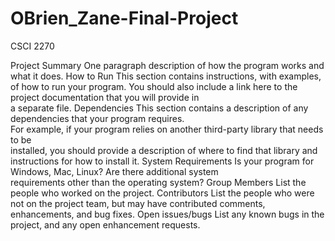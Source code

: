# OBrien_Zane-Final-Project
CSCI 2270

Project	Summary
One	paragraph description	of	how	the	program	works	and	what	it	does.
How	to	Run
This	section contains	instructions,	with	examples,	of	how	to	run	your	program.	You	
should	also	include	a	link	here	to	the	project	documentation	that	you	will	provide	in	
a	separate	file.
Dependencies
This	section	contains	a	description	of	any	dependencies	that	your	program	requires.	
For	example,	if	your	program	relies	on	another	third-party	library	that	needs	to	be	
installed,	you	should	provide	a	description	of	where	to	find	that	library	and	
instructions	for	how	to	install	it.
System	Requirements
Is	your	program	for	Windows,	Mac,	Linux?	Are	there	additional	system	
requirements other	than	the	operating	system?
Group	Members
List	the	people	who	worked	on	the	project.
Contributors
List	the	people	who	were	not	on	the	project	team,	but	may	have	contributed	
comments,	enhancements,	and	bug	fixes.
Open	issues/bugs
List	any	known	bugs	in	the	project,	and	any	open	enhancement	requests.
